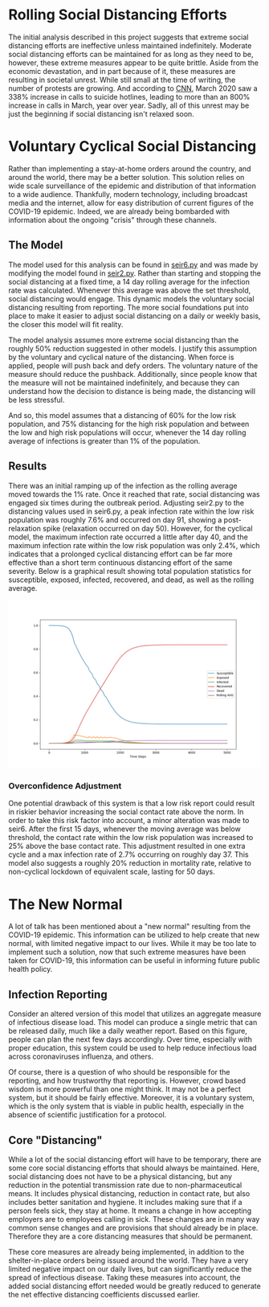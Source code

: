 # Rolling Social Distancing Efforts

The initial analysis described in this project suggests that extreme social distancing efforts are ineffective unless maintained indefinitely. Moderate social distancing efforts can be maintained for as long as they need to be, however, these extreme measures appear to be quite brittle. Aside from the economic devastation, and in part because of it, these measures are resulting in societal unrest. While still small at the time of writing, the number of protests are growing. And according to [CNN](https://www.cnn.com/2020/04/10/us/disaster-hotline-call-increase-wellness-trnd/index.html), March 2020 saw a 338% increase in calls to suicide hotlines, leading to more than an 800% increase in calls in March, year over year. Sadly, all of this unrest may be just the beginning if social distancing isn't relaxed soon.

# Voluntary Cyclical Social Distancing

Rather than implementing a stay-at-home orders around the country, and around the world, there may be a better solution. This solution relies on wide scale surveillance of the epidemic and distribution of that information to a wide audience. Thankfully, modern technology, including broadcast media and the internet, allow for easy distribution of current figures of the COVID-19 epidemic. Indeed, we are already being bombarded with information about the ongoing "crisis" through these channels.

## The Model

The model used for this analysis can be found in [seir6.py](https://github.com/dgoldman0/socialdistancing/blob/master/seir6.py) and was made by modifying the model found in [seir2.py](https://github.com/dgoldman0/socialdistancing/blob/master/seir2.py). Rather than starting and stopping the social distancing at a fixed time, a 14 day rolling average for the infection rate was calculated. Whenever this average was above the set threshold, social distancing would engage. This dynamic models the voluntary social distancing resulting from reporting. The more social foundations put into place to make it easier to adjust social distancing on a daily or weekly basis, the closer this model will fit reality.

The model analysis assumes more extreme social distancing than the roughly 50% reduction suggested in other models. I justify this assumption by the voluntary and cyclical nature of the distancing. When force is applied, people will push back and defy orders. The voluntary nature of the measure should reduce the pushback. Additionally, since people know that the measure will not be maintained indefinitely, and because they can understand how the decision to distance is being made, the distancing will be less stressful.

And so, this model assumes that a distancing of 60% for the low risk population, and 75% distancing for the high risk population and between the low and high risk populations will occur, whenever the 14 day rolling average of infections is greater than 1% of the population.

## Results

There was an initial ramping up of the infection as the rolling average moved towards the 1% rate. Once it reached that rate, social distancing was engaged six times during the outbreak period. Adjusting seir2.py to the distancing values used in seir6.py, a peak infection rate within the low risk population was roughly 7.6% and occurred on day 91, showing a post-relaxation spike (relaxation occurred on day 50). However, for the cyclical model, the maximum infection rate occurred a little after day 40, and the maximum infection rate within the low risk population was only 2.4%, which indicates that a prolonged cyclical distancing effort can be far more effective than a short term continuous distancing effort of the same severity. Below is a graphical result showing total population statistics for susceptible, exposed, infected, recovered, and dead, as well as the rolling average.

![Graphical Analysis: Cyclical Distancing](/Figure_3.png "Cyclical Distancing")

### Overconfidence Adjustment

One potential drawback of this system is that a low risk report could result in riskier behavior increasing the social contact rate above the norm. In order to take this risk factor into account, a minor alteration was made to seir6. After the first 15 days, whenever the moving average was below threshold, the contact rate within the low risk population was increased to 25% above the base contact rate. This adjustment resulted in one extra cycle and a max infection rate of 2.7% occurring on roughly day 37. This model also suggests a roughly 20% reduction in mortality rate, relative to non-cyclical lockdown of equivalent scale, lasting for 50 days. 

# The New Normal

A lot of talk has been mentioned about a "new normal" resulting from the COVID-19 epidemic. This information can be utilized to help create that new normal, with limited negative impact to our lives. While it may be too late to implement such a solution, now that such extreme measures have been taken for COVID-19, this information can be useful in informing future public health policy.

## Infection Reporting

Consider an altered version of this model that utilizes an aggregate measure of infectious disease load. This model can produce a single metric that can be released daily, much like a daily weather report. Based on this figure, people can plan the next few days accordingly. Over time, especially with proper education, this system could be used to help reduce infectious load across coronaviruses influenza, and others.

Of course, there is a question of who should be responsible for the reporting, and how trustworthy that reporting is. However, crowd based wisdom is more powerful than one might think. It may not be a perfect system, but it should be fairly effective. Moreover, it is a voluntary system, which is the only system that is viable in public health, especially in the absence of scientific justification for a protocol.

## Core "Distancing"

While a lot of the social distancing effort will have to be temporary, there are some core social distancing efforts that should always be maintained. Here, social distancing does not have to be a physical distancing, but any reduction in the potential transmission rate due to non-pharmaceutical means. It includes physical distancing, reduction in contact rate, but also includes better sanitation and hygiene. It includes making sure that if a person feels sick, they stay at home. It means a change in how accepting employers are to employees calling in sick. These changes are in many way common sense changes and are provisions that should already be in place. Therefore they are a core distancing measures that should be permanent.

These core measures are already being implemented, in addition to the shelter-in-place orders being issued around the world. They have a very limited negative impact on our daily lives, but can significantly reduce the spread of infectious disease. Taking these measures into account, the added social distancing effort needed would be greatly reduced to generate the net effective distancing coefficients discussed earlier.
